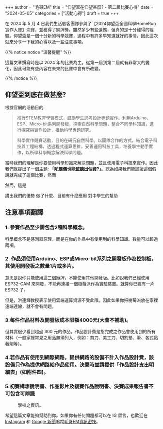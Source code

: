 +++
author = "毛哥EM"
title = "仰望盃在仰望甚麼? - 第二屆比賽心得"
date = "2024-05-05"
categories = ["活動心得"]
draft = true
+++

在 2024 年 5 月 4 日我們生活駭客團隊參與了【2024仰望盃全國科學HomeRun實作大賽】決賽，並獲得了銅牌獎。雖然多少有些遺憾，但真的是十分難得的經驗。仰望盃是一個十分新的科學競賽，過程中有許多早知道就好的事情，因此這次就來分享一下我的心得以及一些注意事項。

<!--more-->

{{% notice notice "溫馨提醒" %}}

這篇文章撰寫時是以 2024 年的比賽為主。從第一屆到第二屆就有非常大的變化，因此可能有些內容在未來的比賽中會有所改變。

{{% /notice %}}

## 仰望盃到底在做甚麼?

根據官網的活動目的:

> 推行STEM教育學習模式，鼓勵學生思考設計專題實作。利用Arduino、ESP、Micro-bit系列開發板，探索自然科學問題，整合不同學科知識，進行探究與實作設計，推動科學專題研究。
>
> 科學實作競賽活動，目的在研究自然科學。以團隊合作的方式，結合電子科技與工程結構，透過程式運算思維，妥善運用科技工具，培養學生動手實作，以所學科學概念解決科學問題。 

當時我們的理解是你要使用科學知識來解決問題，並且使用電子科技來實作。因此我們就提出了一個主題: **「陀螺儀也能監聽出個資?」**。認為如果我們能論證這個假說就完成了這個比賽，然而

然而，這是

講出我們的優勢
做了什麼、目前有什麼應用
對中學生的幫助
## 注意事項翻譯

### 1. 參賽作品至少需包含2種科學概念。

科學概念不是感測器原理，而是在你的作品中有使用到的科學知識。數量可以超過兩項。

### 2. 作品須使用Arduino、ESP或Micro-bit系列之開發板作為控制板，其使用開發板之數量1片或多片。

意思是說你只能使用這三個廠牌，不能使用其他開發版。比如說我們已經使用 ESP32-CAM 來開發，不能再連接一個樹莓派作為實驗裝置。就算你已經有一片 ESP32 了。

但是，洪連輝教授表示使用雲端運算資源不受此限。因此如果你把樹莓派放在家裡遠端連線，就不會有問題。

### 3.每件作品材料及開發板成本限額4000元(大會不補助)。

但其實很少看到超過 300 元的作品。作品設計費是指完成之作品會使用到的所有材料（一般家裡常見之用品無須列入，例如：剪刀、美工刀、切割墊、筆、各式黏著劑等）。
### 4.若作品有使用到網際網路，提供網路的設備不計入作品設計費，該設備只作為提供網路給作品使用。決賽時並請提供「作品設計支出明細表」(如附件四)。
### 5.初賽構想說明書、作品影片及複賽作品說明書、決賽成果報告書不可包含可辨識
　　　學校之資訊。


希望這篇文章能夠幫助到你。如果你有任何問題都可以在 IG 留言，也歡迎在 [Instagram](https://www.instagram.com/em.tec.blog) 和 [Google 新聞](https://news.google.com/publications/CAAqBwgKMKXLvgswsubVAw?ceid=TW:zh-Hant&oc=3)追蹤[毛哥EM資訊密技](https://em-tec.github.io/)。